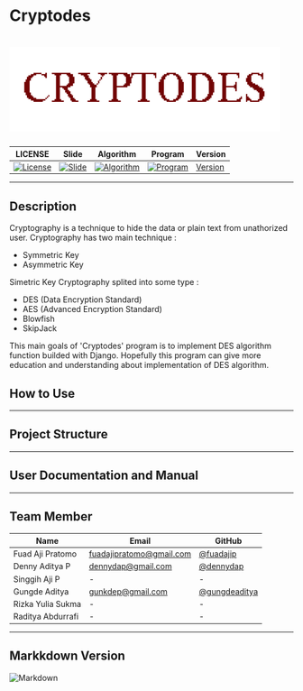 # Cryptodes
# ![Cryptodes](src/img/Cryptodes.png)

|LICENSE| Slide | Algorithm | Program | Version |
|-------|-------|-----------|----------|-------- |
|[![License](https://img.shields.io/github/license/mashape/apistatus.svg)](https://github.com/codemargonda-master/codemargonda-system/blob/master/LICENSE.md)| [![Slide](https://img.shields.io/badge/slide-passed-yellowgreen.svg)](#) | [![Algorithm](https://img.shields.io/badge/algorithm-0%25-lightgrey.svg)](#) | [![Program](https://img.shields.io/badge/in%20progress-0%25-lightgrey.svg)](#) | [Version](https://img.shields.io/badge/version-1.0-blue.svg) |

--------------------------------------------------

## Description

Cryptography is a technique to hide the data or plain text from unathorized user. Cryptography has two main technique :
* Symmetric Key
* Asymmetric Key

Simetric Key Cryptography splited into some type : 
* DES (Data Encryption Standard)
* AES (Advanced Encryption Standard)
* Blowfish
* SkipJack

This main goals of 'Cryptodes' program is to implement DES algorithm function builded with Django. Hopefully this program can give more education and understanding about implementation of DES algorithm.

## How to Use

--------------------------------------------------

## Project Structure

--------------------------------------------------

## User Documentation and Manual

--------------------------------------------------

## Team Member

| Name                  | Email                 | GitHub |
|-----------------------|-----------------------|--------|
| Fuad Aji Pratomo      | fuadajipratomo@gmail.com | [@fuadajip](https://github.com/fuadajip)
| Denny Aditya P     | dennydap@gmail.com   | [@dennydap](https://github.com/dennydap)
| Singgih Aji P    | -                | -
| Gungde Aditya     | gunkdep@gmail.com | [@gungdeaditya](https://github.com/gungdeaditya)
| Rizka Yulia Sukma  | -               | -
| Raditya Abdurrafi   | -             | -

---------------------------------------------------

## Markkdown Version

![Markdown](https://img.shields.io/badge/markdown-beta-orange.svg)


